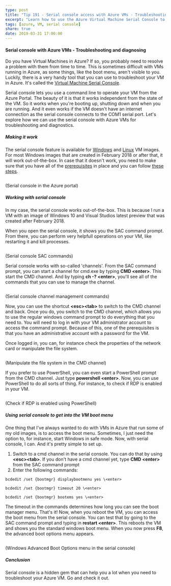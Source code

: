 ```yaml
---
type: post
title: "Tip 191 - Serial console access with Azure VMs - Troubleshooting and diagnosing"
excerpt: "Learn how to use the Azure Virtual Machine Serial Console to troubleshoot your VM regardless of the state of your VM OS"
tags: [azure, VM, serial console]
share: true
date: 2019-03-31 17:00:00
---
```

 
#### Serial console with Azure VMs - Troubleshooting and diagnosing
 
Do you have Virtual Machines in Azure? If so, you probably need to resolve a problem with them from time to time. This is sometimes difficult with VMs running in Azure, as some things, like the boot menu, aren't visible to you. Luckily, there is a very handy tool that you can use to troubleshoot your VM in Azure. It's called the [Virtual Machine Serial Console](https://docs.microsoft.com/azure/virtual-machines/troubleshooting/serial-console-windows). 

Serial console lets you use a command line to operate your VM from the Azure Portal. The beauty of it is that it works independent from the state of the VM. So it works when you're booting up, shutting down and when you are running. And it even works if the VM doesn't have an internet connection as the serial console connects to the COM1 serial port. Let's explore how we can use the serial console with Azure VMs for troubleshooting and diagnostics. 
 
##### Making it work

The serial console feature is available for [Windows](https://docs.microsoft.com/azure/virtual-machines/troubleshooting/serial-console-windows) and [Linux](https://docs.microsoft.com/azure/virtual-machines/troubleshooting/serial-console-linux) VM images. For most Windows images that are created in February 2018 or after that, it will work out-of-the-box. In case that it doesn't work, you need to make sure that you have all of the [prerequisites](https://docs.microsoft.com/azure/virtual-machines/troubleshooting/serial-console-windows#prerequisites) in place and you can follow [these steps](https://docs.microsoft.com/azure/virtual-machines/troubleshooting/serial-console-windows#enable-serial-console-in-custom-or-older-images). 

<img :src="$withBase('/files/Serial_Console_in_the_VM_blade_in_the_Azure_portal.png')">

(Serial console in the Azure portal)

##### Working with serial console

In my case, the serial console works out-of-the-box. This is because I run a VM with an image of Windows 10 and Visual Studios latest preview that was created after February 2018. 

When you open the serial console, it shows you the SAC command prompt. From there, you can perform very helpfull operations on your VM, like restarting it and kill processes. 

<img :src="$withBase('/files/Serial_console_SAC_commands.png')">

(Serial console SAC commands)

Serial console works with so-called 'channels'. From the SAC command prompt, you can start a channel for cmd.exe by typing **CMD \<enter>**. This start the CMD channel. And by typing **ch -? \<enter>**, you'll see all of the commands that you can use to manage the channel. 

<img :src="$withBase('/files/Serial_console_creating_a_CDM_channel.png')">

(Serial console channel management commands)

Now, you can use the shortcut **\<esc>\<tab>** to switch to the CMD channel and back. Once you do, you switch to the CMD channel, which allows you to use the regular windows command prompt to do everything that you need to. You will need to log in with your VM administrator account to access the command prompt. Because of this, one of the prerequisites is that you have an administrative account with a password for the VM. 

Once logged in, you can, for instance check the properties of the network card or manipulate the file system.

<img :src="$withBase('/files/Show_file_structure_in_CMD_channel.png')">

(Manipulate the file system in the CMD channel)

If you prefer to use PowerShell, you can even start a PowerShell prompt from the CMD channel. Just type **powershell \<enter>**. Now, you can use PowerShell to do all sorts of thing. For instance, to check if RDP is enabled in your VM. 

<img :src="$withBase('/files/Check_if_RDP_is_enabled_using_PowerShell.png')">

(Check if RDP is enabled using PowerShell)

##### Using serial console to get into the VM boot menu
One thing that I've always wanted to do with VMs in Azure that run some of my old images, is to access the boot menu. Sometimes, I just need the option to, for instance, start Windows in safe mode. Now, with serial console, I can. And it's pretty simple to set up. 

1.	Switch to a cmd channel in the serial console. You can do that by using **\<esc>\<tab>**. If you don't have a cmd channel yet, type **CMD \<enter>** from the SAC command prompt
2.	Enter the following commands:

```
bcdedit /set {bootmgr} displaybootmenu yes \<enter>

bcdedit /set {bootmgr} timeout 20 \<enter>

bcdedit /set {bootmgr} bootems yes \<enter>
```

The timeout in the commands determines how long you can see the boot manager menu. That's it! Now, when you reboot the VM, you can access the boot menu from the serial console. You can test that by going to the SAC command prompt and typing in **restart \<enter>**. This reboots the VM and shows you the standard windows boot menu. When you now press **F8**, the advanced boot options menu appears.

<img :src="$withBase('/files/Windows_boot_menu_through_serial_console.png')">

(Windows Advanced Boot Options menu in the serial console)

##### Conclusion

Serial console is a hidden gem that can help you a lot when you need to troubleshoot your Azure VM. Go and check it out. 


